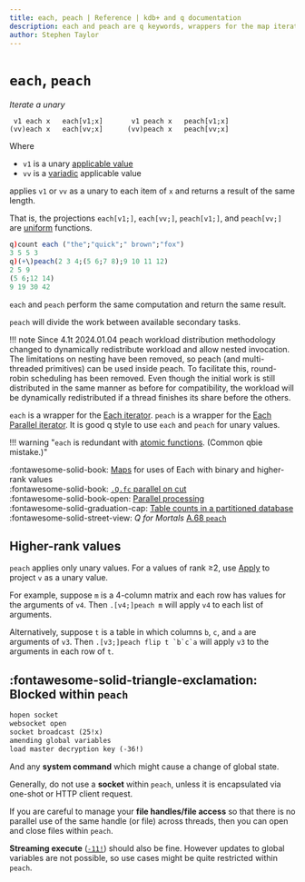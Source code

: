 ```yaml
---
title: each, peach | Reference | kdb+ and q documentation
description: each and peach are q keywords, wrappers for the map iterators Each and Each Parallel.
author: Stephen Taylor
---
```

# `each`, `peach`


_Iterate a unary_

```syntax
 v1 each x   each[v1;x]       v1 peach x   peach[v1;x]  
(vv)each x   each[vv;x]      (vv)peach x   peach[vv;x]
```

Where 

-   `v1` is a unary [applicable value](../basics/glossary.md#applicable-value)
-   `vv` is a [variadic](../basics/variadic.md) applicable value 

applies `v1` or `vv` as a unary to each item of `x` and returns a result of the same length.

That is, the projections `each[v1;]`, `each[vv;]`, `peach[v1;]`, and `peach[vv;]` are [uniform](../basics/glossary.md#uniform-function) functions.

```q
q)count each ("the";"quick";" brown";"fox")
3 5 5 3
q)(+\)peach(2 3 4;(5 6;7 8);9 10 11 12)
2 5 9
(5 6;12 14)
9 19 30 42
```

`each` and `peach` perform the same computation and return the same result. 

`peach` will divide the work between available secondary tasks. 

!!! note Since 4.1t 2024.01.04 peach workload distribution methodology changed to dynamically redistribute workload and allow nested invocation. 
The limitations on nesting have been removed, so peach (and multi-threaded primitives) can be used inside peach.
To facilitate this, round-robin scheduling has been removed. Even though the initial work is still distributed in the same manner as before for compatibility, 
the workload will be dynamically redistributed if a thread finishes its share before the others.

`each` is a wrapper for the [Each iterator](maps.md#each). 
`peach` is a wrapper for the [Each Parallel iterator](maps.md#each-parallel). 
It is good q style to use `each` and `peach` for unary values. 

!!! warning "`each` is redundant with [atomic functions](../basics/atomic.md). (Common qbie mistake.)"

:fontawesome-solid-book:
[Maps](maps.md) for uses of Each with binary and higher-rank values
<br>
:fontawesome-solid-book:
[`.Q.fc` parallel on cut](dotq.md#fc-parallel-on-cut)
<br>
:fontawesome-solid-book-open:
[Parallel processing](../basics/peach.md)
<br>
:fontawesome-solid-graduation-cap:
[Table counts in a partitioned database](../kb/partition.md#table-counts)
<br>
:fontawesome-solid-street-view:
_Q for Mortals_
[A.68 `peach`](/q4m3/A_Built-in_Functions/#a68-peach)


## Higher-rank values

`peach` applies only unary values. 
For a values of rank ≥2, use [Apply](apply.md) to project `v` as a unary value. 

For example, suppose `m` is a 4-column matrix and each row has values for the arguments of `v4`. Then `.[v4;]peach m` will apply `v4` to each list of arguments. 

Alternatively, suppose `t` is a table in which columns `b`, `c`, and `a` are arguments of `v3`. Then ``.[v3;]peach flip t `b`c`a`` will apply `v3` to the arguments in each row of `t`.



## :fontawesome-solid-triangle-exclamation: Blocked within `peach`

```txt
hopen socket
websocket open
socket broadcast (25!x)
amending global variables
load master decryption key (-36!)
```

And any **system command** which might cause a change of global state.

Generally, do not use a **socket** within `peach`, unless it is encapsulated via one-shot or HTTP client request.

If you are careful to manage your **file handles/file access** so that there is no parallel use of the same handle (or file) across threads, then you can open and close files within `peach`.

**Streaming execute** ([`-11!`](../basics/internal.md#-11-streaming-execute)) should also be fine. However updates to global variables are not possible, so use cases might be quite restricted within `peach`.
